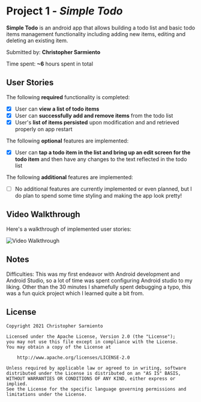 # Project 1 - *Simple Todo*

**Simple Todo** is an android app that allows building a todo list and basic todo items management functionality including adding new items, editing and deleting an existing item.

Submitted by: **Christopher Sarmiento**

Time spent: **~6** hours spent in total

## User Stories

The following **required** functionality is completed:

* [x] User can **view a list of todo items**
* [x] User can **successfully add and remove items** from the todo list
* [x] User's **list of items persisted** upon modification and and retrieved properly on app restart

The following **optional** features are implemented:

* [x] User can **tap a todo item in the list and bring up an edit screen for the todo item** and then have any changes to the text reflected in the todo list

The following **additional** features are implemented:

* [ ] No additional features are currently implemented or even planned, but I do plan to spend some time styling and making the app look pretty!

## Video Walkthrough

Here's a walkthrough of implemented user stories:

![Video Walkthrough](https://user-images.githubusercontent.com/29739509/103598549-dfcf4900-4ed0-11eb-888e-935d72ec0ef6.gif)

## Notes

Difficulties: This was my first endeavor with Android development and Android Studio, so a lot of time was spent configuring Android studio to my liking. Other than the 30 minutes I shamefully spent debugging a typo, this was a fun quick project which I learned quite a bit from.

## License

    Copyright 2021 Christopher Sarmiento
    
    Licensed under the Apache License, Version 2.0 (the "License");
    you may not use this file except in compliance with the License.
    You may obtain a copy of the License at
    
        http://www.apache.org/licenses/LICENSE-2.0
    
    Unless required by applicable law or agreed to in writing, software
    distributed under the License is distributed on an "AS IS" BASIS,
    WITHOUT WARRANTIES OR CONDITIONS OF ANY KIND, either express or implied.
    See the License for the specific language governing permissions and
    limitations under the License.